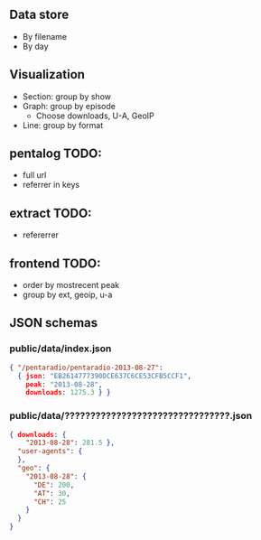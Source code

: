 ## Data store

* By filename
* By day

## Visualization

* Section: group by show
* Graph: group by episode
  * Choose downloads, U-A, GeoIP
* Line: group by format

## pentalog TODO:
* full url
* referrer in keys

## extract TODO:
* refererrer

## frontend TODO:
* order by mostrecent peak
* group by ext, geoip, u-a


## JSON schemas

### public/data/index.json

```json
{ "/pentaradio/pentaradio-2013-08-27":
  { json: "EB2614777390DCE637C6CE53CFB5CCF1",
    peak: "2013-08-28",
	downloads: 1275.3 } }
```

### public/data/????????????????????????????????.json

```json
{ downloads: {
    "2013-08-28": 281.5 },
  "user-agents": {
  },
  "geo": {
    "2013-08-28": {
	  "DE": 200,
	  "AT": 30,
	  "CH": 25
	}
  }
}
```
